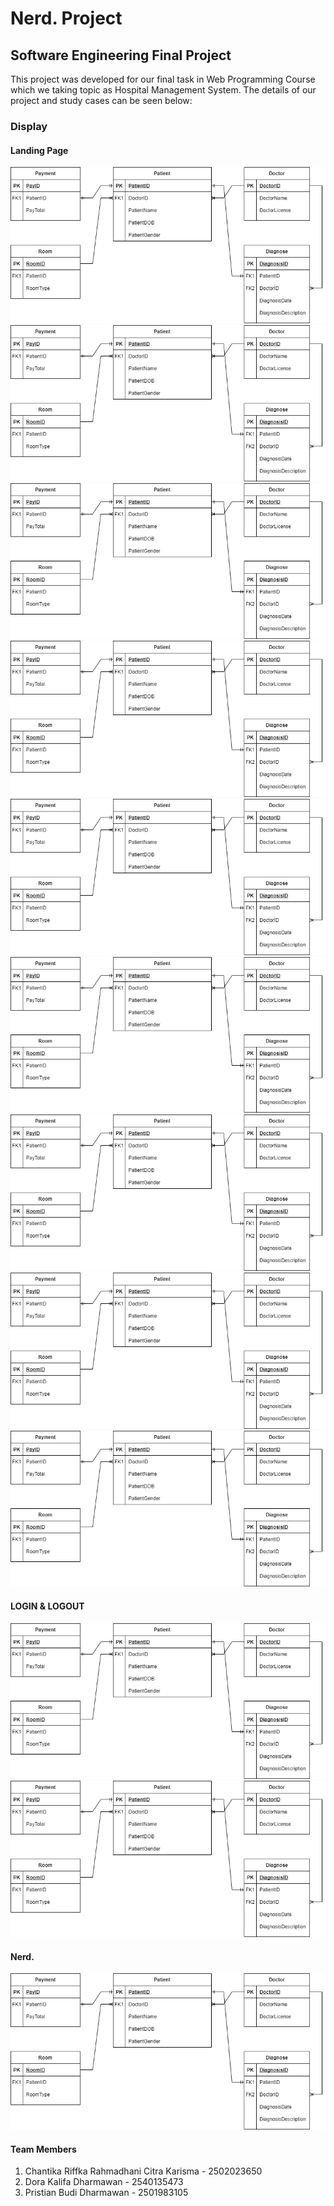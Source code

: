 # Nerd. Project
## Software Engineering Final Project

This project was developed for our final task in Web Programming Course which we taking topic as Hospital Management System. The details of our project and study cases can be seen below:

### Display

#### Landing Page
![Landing](https://github.com/iannn07/S4-WP-Project-Hospital/blob/main/ERD%20HMS.png)
![About Us](https://github.com/iannn07/S4-WP-Project-Hospital/blob/main/ERD%20HMS.png)
![Benefits](https://github.com/iannn07/S4-WP-Project-Hospital/blob/main/ERD%20HMS.png)
![Features](https://github.com/iannn07/S4-WP-Project-Hospital/blob/main/ERD%20HMS.png)
![Methodologies](https://github.com/iannn07/S4-WP-Project-Hospital/blob/main/ERD%20HMS.png)
![In-App Purchases](https://github.com/iannn07/S4-WP-Project-Hospital/blob/main/ERD%20HMS.png)
![Testimonials](https://github.com/iannn07/S4-WP-Project-Hospital/blob/main/ERD%20HMS.png)
![Team](https://github.com/iannn07/S4-WP-Project-Hospital/blob/main/ERD%20HMS.png)
![Contact Us](https://github.com/iannn07/S4-WP-Project-Hospital/blob/main/ERD%20HMS.png)

#### LOGIN & LOGOUT
![LOGIN](https://github.com/iannn07/S4-WP-Project-Hospital/blob/main/ERD%20HMS.png)
![LOGOUT](https://github.com/iannn07/S4-WP-Project-Hospital/blob/main/ERD%20HMS.png)

#### Nerd.
![DASHBOARD](https://github.com/iannn07/S4-WP-Project-Hospital/blob/main/ERD%20HMS.png)

#### Team Members
1. Chantika Riffka Rahmadhani Citra Karisma - 2502023650
2. Dora Kalifa Dharmawan - 2540135473
3. Pristian Budi Dharmawan - 2501983105 
